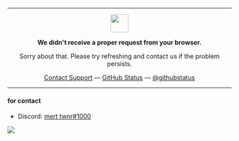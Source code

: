 <hr>
<p align="center">
	<img width="40" src="https://github.githubassets.com/images/modules/site/sponsors/pixel-mona-heart.gif">
<p align="center"><strong>We didn't receive a proper request from your browser.</strong></p>
<p align="center">Sorry about that. Please try refreshing and contact us if the problem persists.</p>
<p align="center">
	<a href="https://roney.wtf/mertTWNR_special">Contact Support</a> —
	<a href="https://roney.wtf/mertTWNR_special">GitHub Status</a> —
	<a href="https://roney.wtf/mertTWNR_special">@githubstatus</a>
</p>
<p></p>
<p></p>
</p>
<hr>

#### for contact

- Discord: [mert twnr#1000](https://discord.com/users/374069091998367745)

![](https://komarev.com/ghpvc/?username=your-github-mertwnr&color=blueviolet)
